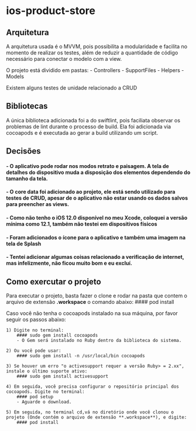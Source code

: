 # ios-product-store

## Arquitetura

A arquitetura usada é o MVVM, pois possibilita a modularidade e facilita no momento de realizar os testes, além de reduzir a quantidade de código necessário para conectar o modelo com a view.

O projeto está dividido em pastas:
    - Controllers
    - SupportFiles
    - Helpers
    - Models
    
Existem alguns testes de unidade relacionado a CRUD

## Bibliotecas

A única biblioteca adicionada foi a do swiftlint, pois faciliata observar os problemas de lint  durante o processo de build. Ela foi adicionada via cocoapods e é executada ao gerar a build utilizando um script.

## Decisões

#### - O aplicativo pode rodar nos modos retrato e paisagem. A tela de detalhes do dispositivo muda a disposição dos elementos dependendo do tamanho da tela.

#### - O core data foi adicionado ao projeto, ele está sendo utilizado para testes de CRUD, apesar de o aplicativo não estar usando os dados salvos para preencher as views.

#### - Como não tenho o iOS 12.0 disponível no meu Xcode, coloquei a versão mínima como 12.1, também não testei em dispositivos físicos

#### - Foram adicionados o ícone para o aplicativo e também uma imagem na tela de Splash

#### - Tentei adicionar algumas coisas relacionado a verificação de internet, mas infelizmente, não ficou muito bom e eu excluí.

## Como exercutar o projeto

   Para executar o projeto, basta fazer o clone e rodar na pasta que contem o arquivo de extensão **.workspace** o comando abaixo:
       #### pod install

   Caso você não tenha o cocoapods instalado na sua máquina, por favor seguir os passos abaixo:
   
    1) Digite no terminal:
        #### sudo gem install cocoapods
        - O Gem será instalado no Ruby dentro da biblioteca do sistema.
        
    2) Ou você pode usar:
        #### sudo gem install -n /usr/local/bin cocoapods
        
    3) Se houver um erro "o activesupport requer a versão Ruby> = 2.xx", instale o último suporte ativo:
        #### sudo gem install activesupport
        
    4) Em seguida, você precisa configurar o repositório principal dos cocoapods. Digite no terminal:
        #### pod setup
        - Aguarde o download.
        
    5) Em seguida, no terminal cd,vá no diretório onde você clonou o projeto (Onde contém o arquivo de extensão **.workspace**), e digite:
        #### pod install


